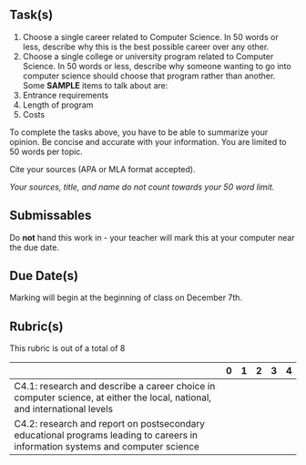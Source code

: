 Task(s)
-------
1. Choose a single career related to Computer Science.  In 50 words or less, describe why this is the best possible career over any other.
2. Choose a single college or university program related to Computer Science.  In 50 words or less, describe why someone wanting to go into computer science should choose that program rather than another.  Some **SAMPLE** items to talk about are:
  1. Entrance requirements
  2. Length of program
  3. Costs

To complete the tasks above, you have to be able to summarize your opinion.  Be concise and accurate with your information.  You are limited to 50 words per topic.

Cite your sources (APA or MLA format accepted).

_Your sources, title, and name do not count towards your 50 word limit._

Submissables
------------
Do **not** hand this work in - your teacher will mark this at your computer near the due date.

Due Date(s)
----------
Marking will begin at the beginning of class on December 7th.


Rubric(s)
---------
This rubric is out of a total of 8

| | 0 | 1 | 2 | 3 | 4 |
|---| --- | --- | --- | --- | --- |
|C4.1: research and describe a career choice in computer science, at either the local, national, and international levels | | | | | |
|C4.2: research and report on postsecondary educational programs leading to careers in information systems and computer science | | | | | |